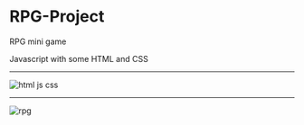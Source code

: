 # RPG-Project
RPG mini game

Javascript with some HTML and CSS

<hr/>

![html js css](https://github.com/DiegoGarea/RPG-Project/assets/124759506/9a4464b3-039b-452f-a282-8a09d0841f95)

<hr/>

![rpg](https://github.com/DiegoGarea/RPG-Project/assets/124759506/522ccea2-dd08-409a-9415-06f5d2ceb944)
